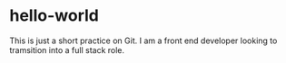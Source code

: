 # hello-world
This is just a short practice on Git.
I am a front end developer looking to tramsition into a full stack role.
